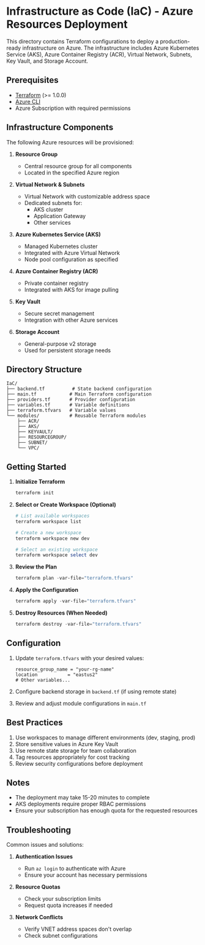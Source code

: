 # Infrastructure as Code (IaC) - Azure Resources Deployment

This directory contains Terraform configurations to deploy a production-ready infrastructure on Azure. The infrastructure includes Azure Kubernetes Service (AKS), Azure Container Registry (ACR), Virtual Network, Subnets, Key Vault, and Storage Account.

## Prerequisites

- [Terraform](https://www.terraform.io/downloads.html) (>= 1.0.0)
- [Azure CLI](https://docs.microsoft.com/en-us/cli/azure/install-azure-cli)
- Azure Subscription with required permissions

## Infrastructure Components

The following Azure resources will be provisioned:

1. **Resource Group**
   - Central resource group for all components
   - Located in the specified Azure region

2. **Virtual Network & Subnets**
   - Virtual Network with customizable address space
   - Dedicated subnets for:
     - AKS cluster
     - Application Gateway
     - Other services

3. **Azure Kubernetes Service (AKS)**
   - Managed Kubernetes cluster
   - Integrated with Azure Virtual Network
   - Node pool configuration as specified

4. **Azure Container Registry (ACR)**
   - Private container registry
   - Integrated with AKS for image pulling

5. **Key Vault**
   - Secure secret management
   - Integration with other Azure services

6. **Storage Account**
   - General-purpose v2 storage
   - Used for persistent storage needs

## Directory Structure

```
IaC/
├── backend.tf          # State backend configuration
├── main.tf            # Main Terraform configuration
├── providers.tf       # Provider configuration
├── variables.tf       # Variable definitions
├── terraform.tfvars   # Variable values
└── modules/           # Reusable Terraform modules
    ├── ACR/
    ├── AKS/
    ├── KEYVAULT/
    ├── RESOURCEGROUP/
    ├── SUBNET/
    └── VPC/
```

## Getting Started

1. **Initialize Terraform**
   ```powershell
   terraform init
   ```

2. **Select or Create Workspace (Optional)**
   ```powershell
   # List available workspaces
   terraform workspace list

   # Create a new workspace
   terraform workspace new dev

   # Select an existing workspace
   terraform workspace select dev
   ```

3. **Review the Plan**
   ```powershell
   terraform plan -var-file="terraform.tfvars"
   ```

4. **Apply the Configuration**
   ```powershell
   terraform apply -var-file="terraform.tfvars"
   ```

5. **Destroy Resources (When Needed)**
   ```powershell
   terraform destroy -var-file="terraform.tfvars"
   ```

## Configuration

1. Update `terraform.tfvars` with your desired values:
   ```hcl
   resource_group_name = "your-rg-name"
   location           = "eastus2"
   # Other variables...
   ```

2. Configure backend storage in `backend.tf` (if using remote state)

3. Review and adjust module configurations in `main.tf`

## Best Practices

1. Use workspaces to manage different environments (dev, staging, prod)
2. Store sensitive values in Azure Key Vault
3. Use remote state storage for team collaboration
4. Tag resources appropriately for cost tracking
5. Review security configurations before deployment

## Notes

- The deployment may take 15-20 minutes to complete
- AKS deployments require proper RBAC permissions
- Ensure your subscription has enough quota for the requested resources

## Troubleshooting

Common issues and solutions:

1. **Authentication Issues**
   - Run `az login` to authenticate with Azure
   - Ensure your account has necessary permissions

2. **Resource Quotas**
   - Check your subscription limits
   - Request quota increases if needed

3. **Network Conflicts**
   - Verify VNET address spaces don't overlap
   - Check subnet configurations
